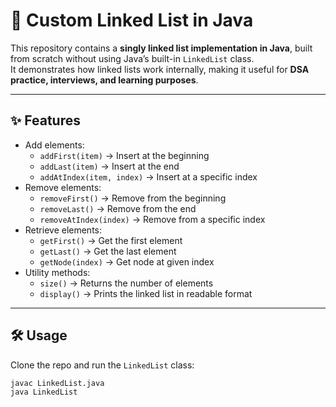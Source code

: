# 🚀 Custom Linked List in Java

This repository contains a **singly linked list implementation in Java**, built from scratch without using Java’s built-in `LinkedList` class.  
It demonstrates how linked lists work internally, making it useful for **DSA practice, interviews, and learning purposes**.

---

## ✨ Features
- Add elements:
  - `addFirst(item)` → Insert at the beginning  
  - `addLast(item)` → Insert at the end  
  - `addAtIndex(item, index)` → Insert at a specific index
- Remove elements:
  - `removeFirst()` → Remove from the beginning  
  - `removeLast()` → Remove from the end  
  - `removeAtIndex(index)` → Remove from a specific index
- Retrieve elements:
  - `getFirst()` → Get the first element  
  - `getLast()` → Get the last element  
  - `getNode(index)` → Get node at given index
- Utility methods:
  - `size()` → Returns the number of elements
  - `display()` → Prints the linked list in readable format

---

## 🛠️ Usage
Clone the repo and run the `LinkedList` class:

```bash
javac LinkedList.java
java LinkedList

